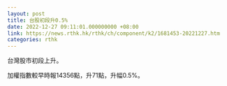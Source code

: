 ```yaml
---
layout: post
title: 台股初段升0.5%
date: 2022-12-27 09:11:01.000000000 +08:00
link: https://news.rthk.hk/rthk/ch/component/k2/1681453-20221227.htm
categories: rthk
---
```


台灣股市初段上升。

加權指數較早時報14356點，升71點，升幅0.5%。
